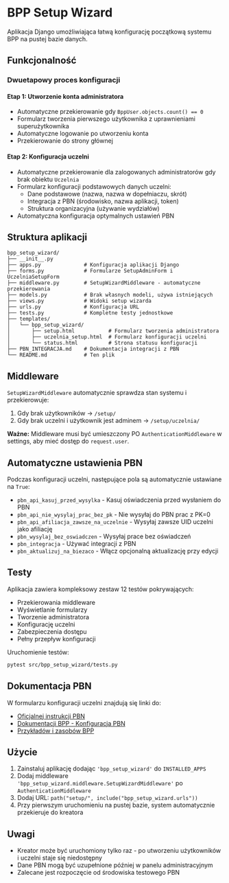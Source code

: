 # BPP Setup Wizard

Aplikacja Django umożliwiająca łatwą konfigurację początkową systemu BPP na pustej bazie danych.

## Funkcjonalność

### Dwuetapowy proces konfiguracji

#### Etap 1: Utworzenie konta administratora
- Automatyczne przekierowanie gdy `BppUser.objects.count() == 0`
- Formularz tworzenia pierwszego użytkownika z uprawnieniami superużytkownika
- Automatyczne logowanie po utworzeniu konta
- Przekierowanie do strony głównej

#### Etap 2: Konfiguracja uczelni
- Automatyczne przekierowanie dla zalogowanych administratorów gdy brak obiektu `Uczelnia`
- Formularz konfiguracji podstawowych danych uczelni:
  - Dane podstawowe (nazwa, nazwa w dopełniaczu, skrót)
  - Integracja z PBN (środowisko, nazwa aplikacji, token)
  - Struktura organizacyjna (używanie wydziałów)
- Automatyczna konfiguracja optymalnych ustawień PBN

## Struktura aplikacji

```
bpp_setup_wizard/
├── __init__.py
├── apps.py              # Konfiguracja aplikacji Django
├── forms.py             # Formularze SetupAdminForm i UczelniaSetupForm
├── middleware.py        # SetupWizardMiddleware - automatyczne przekierowania
├── models.py            # Brak własnych modeli, używa istniejących
├── views.py             # Widoki setup wizarda
├── urls.py              # Konfiguracja URL
├── tests.py             # Kompletne testy jednostkowe
├── templates/
│   └── bpp_setup_wizard/
│       ├── setup.html           # Formularz tworzenia administratora
│       ├── uczelnia_setup.html  # Formularz konfiguracji uczelni
│       └── status.html          # Strona statusu konfiguracji
├── PBN_INTEGRACJA.md    # Dokumentacja integracji z PBN
└── README.md            # Ten plik
```

## Middleware

`SetupWizardMiddleware` automatycznie sprawdza stan systemu i przekierowuje:
1. Gdy brak użytkowników → `/setup/`
2. Gdy brak uczelni i użytkownik jest adminem → `/setup/uczelnia/`

**Ważne:** Middleware musi być umieszczony PO `AuthenticationMiddleware` w settings, aby mieć dostęp do `request.user`.

## Automatyczne ustawienia PBN

Podczas konfiguracji uczelni, następujące pola są automatycznie ustawiane na `True`:
- `pbn_api_kasuj_przed_wysylka` - Kasuj oświadczenia przed wysłaniem do PBN
- `pbn_api_nie_wysylaj_prac_bez_pk` - Nie wysyłaj do PBN prac z PK=0
- `pbn_api_afiliacja_zawsze_na_uczelnie` - Wysyłaj zawsze UID uczelni jako afiliację
- `pbn_wysylaj_bez_oswiadczen` - Wysyłaj prace bez oświadczeń
- `pbn_integracja` - Używać integracji z PBN
- `pbn_aktualizuj_na_biezaco` - Włącz opcjonalną aktualizację przy edycji

## Testy

Aplikacja zawiera kompleksowy zestaw 12 testów pokrywających:
- Przekierowania middleware
- Wyświetlanie formularzy
- Tworzenie administratora
- Konfigurację uczelni
- Zabezpieczenia dostępu
- Pełny przepływ konfiguracji

Uruchomienie testów:
```bash
pytest src/bpp_setup_wizard/tests.py
```

## Dokumentacja PBN

W formularzu konfiguracji uczelni znajdują się linki do:
- [Oficjalnej instrukcji PBN](https://pbn.nauka.gov.pl/centrum-pomocy/baza-wiedzy/uzyskanie-integracji-z-api-pbn/)
- [Dokumentacji BPP - Konfiguracja PBN](https://bpp.readthedocs.io/pl/latest/konfiguracja_pbn.html)
- [Przykładów i zasobów BPP](https://bpp.iplweb.pl/zrodla)

## Użycie

1. Zainstaluj aplikację dodając `'bpp_setup_wizard'` do `INSTALLED_APPS`
2. Dodaj middleware `'bpp_setup_wizard.middleware.SetupWizardMiddleware'` po `AuthenticationMiddleware`
3. Dodaj URL: `path("setup/", include("bpp_setup_wizard.urls"))`
4. Przy pierwszym uruchomieniu na pustej bazie, system automatycznie przekieruje do kreatora

## Uwagi

- Kreator może być uruchomiony tylko raz - po utworzeniu użytkowników i uczelni staje się niedostępny
- Dane PBN mogą być uzupełnione później w panelu administracyjnym
- Zalecane jest rozpoczęcie od środowiska testowego PBN
